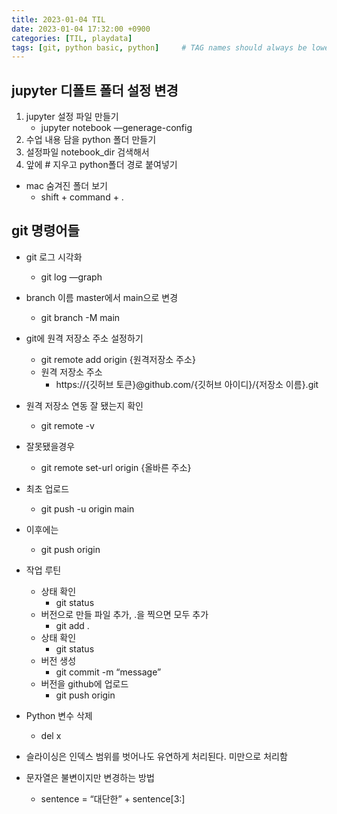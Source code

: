 ```yaml
---
title: 2023-01-04 TIL
date: 2023-01-04 17:32:00 +0900
categories: [TIL, playdata]
tags: [git, python basic, python]     # TAG names should always be lowercase
---
```

## jupyter 디폴트  폴더 설정 변경

1. jupyter 설정 파일 만들기
    - jupyter notebook —generage-config
2. 수업 내용 담을 python 폴더 만들기
3. 설정파일 notebook_dir 검색해서
4. 앞에 # 지우고 python폴더 경로 붙여넣기

- mac 숨겨진 폴더 보기
    - shift + command + .

## git 명령어들

- git 로그 시각화
    - git log —graph
- branch 이름 master에서 main으로 변경
    - git branch -M main
- git에 원격 저장소 주소 설정하기
    - git remote add origin {원격저장소 주소}
    - 원격 저장소 주소
        - https://{깃허브 토큰}@github.com/{깃허브 아이디}/{저장소 이름}.git
- 원격 저장소 연동 잘 됐는지 확인
    - git remote -v
- 잘못됐을경우
    - git remote set-url origin {올바른 주소}
- 최초 업로드
    - git push -u origin main
- 이후에는
    - git push origin
- 작업 루틴
    - 상태 확인
        - git status
    - 버전으로 만들 파일 추가, .을 찍으면 모두 추가
        - git add .
    - 상태 확인
        - git status
    - 버전 생성
        - git commit -m “message”
    - 버전을 github에 업로드
        - git push origin

- Python 변수 삭제
    - del x
- 슬라이싱은 인덱스 범위를 벗어나도 유연하게 처리된다. 미만으로 처리함
- 문자열은 불변이지만 변경하는 방법
    - sentence = “대단한” + sentence[3:]

